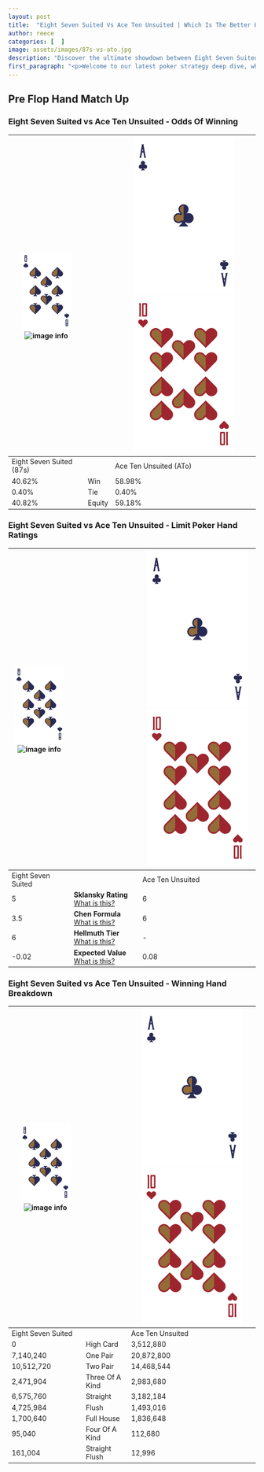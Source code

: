 ```yaml
---
layout: post
title:  "Eight Seven Suited Vs Ace Ten Unsuited | Which Is The Better Hand In Poker? A Complete Guide"
author: reece
categories: [  ]
image: assets/images/87s-vs-ato.jpg
description: "Discover the ultimate showdown between Eight Seven Suited and Ace Ten Unsuited in poker! Uncover the odds, strategies, and scenarios where one hand triumphs over the other. Get ready to up your poker game with this thrilling analysis."
first_paragraph: "<p>Welcome to our latest poker strategy deep dive, where we're pitting two distinct hands against each other in a high-stakes showdown: Eight Seven Suited vs Ace Ten Unsuited.</p><p>In the dynamic world of poker, every decision counts, and knowing which hand holds the upper hand is key to your success at the table.</p><p>In this article, we'll dissect these two hands, explore the scenarios where one dominates the other, and equip you with the knowledge to make strategic choices that can tip the odds in your favor.</p><p>Get ready to unravel the intriguing dynamics of these poker hands and elevate your game to new heights.</p>"
---
```




[comment]: # (sp0)

## Pre Flop Hand Match Up

<div class="table hand-ratings" markdown="1"> 



### Eight Seven Suited vs Ace Ten Unsuited - Odds Of Winning


    
| ![image info](assets/images/hand1/8.png) ![image info](assets/images/hand1/7s.png) |  | ![image info](assets/images/hand2/A.png) ![image info](assets/images/hand2/To.png) |
| -------- | -------- | -------- |
| Eight Seven Suited (87s) |  | Ace Ten Unsuited (ATo) |
| 40.62% | Win | 58.98% |
| 0.40% | Tie | 0.40% |
| 40.82% | Equity | 59.18% |




[comment]: # (sp1)



### Eight Seven Suited vs Ace Ten Unsuited - Limit Poker Hand Ratings


    
| ![image info](assets/images/hand1/8.png) ![image info](assets/images/hand1/7s.png) |  | ![image info](assets/images/hand2/A.png) ![image info](assets/images/hand2/To.png) |
| -------- | -------- | -------- |
| Eight Seven Suited |  | Ace Ten Unsuited |
| 5 | **Sklansky Rating** [What is this?](/sklansky-rating-explained) | 6 |
| 3.5 | **Chen Formula** [What is this?](/chen-formula-explained) | 6 |
| 6 | **Hellmuth Tier** [What is this?](/Hellmuth-tier-explained) | - |
| -0.02 | **Expected Value** [What is this?](/expected-value-explained) | 0.08 |




[comment]: # (sp2)



### Eight Seven Suited vs Ace Ten Unsuited - Winning Hand Breakdown


    
| ![image info](assets/images/hand1/8.png) ![image info](assets/images/hand1/7s.png) |  | ![image info](assets/images/hand2/A.png) ![image info](assets/images/hand2/To.png) |
| -------- | -------- | -------- |
| Eight Seven Suited |  | Ace Ten Unsuited |
| 0 | High Card | 3,512,880 |
| 7,140,240 | One Pair | 20,872,800 |
| 10,512,720 | Two Pair | 14,468,544 |
| 2,471,904 | Three Of A Kind | 2,983,680 |
| 6,575,760 | Straight | 3,182,184 |
| 4,725,984 | Flush | 1,493,016 |
| 1,700,640 | Full House | 1,836,648 |
| 95,040 | Four Of A Kind | 112,680 |
| 161,004 | Straight Flush | 12,996 |




[comment]: # (sp3)



</div>

[comment]: # (sp4)



[comment]: # (sp5)

